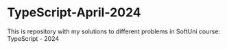 # TypeScript-April-2024
This is repository with my solutions to different problems in SoftUni course: TypeScript - 2024
